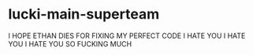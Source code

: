 # lucki-main-superteam
I HOPE ETHAN DIES FOR FIXING MY PERFECT CODE I HATE YOU I HATE YOU I HATE YOU SO FUCKING MUCH
